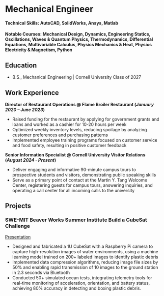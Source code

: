 # Mechanical Engineer

#### Technical Skills: AutoCAD, SolidWorks, Ansys, Matlab

#### Notable Courses:  Mechanical Design, Dynamics, Engineering  Statics, Oscillations, Waves & Quantum Physics, Thermodynamics, Differential Equations, Multivariable Calculus, Physics Mechanics & Heat, Physics Electricity & Magnetism, Python 

## Education		        		
- B.S., Mechanical Engineering | Cornell University Class of 2027

## Work Experience
**Director of Restaurant Operations @ Flame Broiler Restaurant (_January 2020 – June  2023_)**
- Raised funding for the restaurant by applying for government grants and loans and worked as a cashier for 10-20 hours per week 
- Optimized weekly inventory levels, reducing spoilage by analyzing customer preferences and purchasing patterns 
- Implemented employee training programs focused on customer service and food safety, resulting in positive customer feedback

**Senior Information Specialist @  Cornell University Visitor Relations  (_August 2024 - Present_)**
- Deliver engaging and informative 90-minute campus tours to prospective students and visitors, demonstrating public speaking skills 
- Serve as a primary point of contact at the Martin Y. Tang Welcome Center, registering guests for campus tours, answering inquiries,
  and operating a call center for all incoming calls to the university 

## Projects
###  SWE-MIT Beaver Works Summer Institute Build a CubeSat Challenge
[Presentation](https://youtu.be/uKBevOst0bA)

- Designed and fabricated a 1U CubeSat with a Raspberry Pi camera to capture high-resolution images of water environments, using a 
 machine learning model trained on 200+ labeled images to identify plastic debris 
- Implemented data compression algorithms, reducing image file sizes by 50% and enabling rapid transmission of 10 images to the 
 ground station in 2.3 seconds via Bluetooth 
- Conducted 50+ simulated ocean tests, integrating telemetry tools for real-time monitoring of acceleration, orientation, and battery 
 status, achieving 80% accuracy in detecting and boxing plastic debris. 

